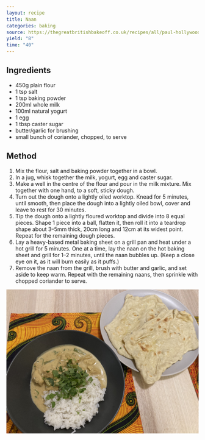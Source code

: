 ```yaml
---
layout: recipe
title: Naan
categories: baking
source: https://thegreatbritishbakeoff.co.uk/recipes/all/paul-hollywood-naan-bread-with-garlic-ghee/
yield: "8"
time: "40"
---
```

## Ingredients

* 450g plain flour  
* 1 tsp salt 
* 1 tsp baking powder  
* 200ml whole milk 
* 100ml natural yogurt 
* 1 egg 
* 1 tbsp caster sugar 
* butter/garlic for brushing
* small bunch of coriander, chopped, to serve 

## Method

1. Mix the flour, salt and baking powder together in a bowl. 
2. In a jug, whisk together the milk, yogurt, egg and caster sugar. 
3. Make a well in the centre of the flour and pour in the milk mixture. Mix together with one hand, to a soft, sticky dough.  
4. Turn out the dough onto a lightly oiled worktop. Knead for 5 minutes, until smooth, then place the dough into a lightly oiled bowl, cover and leave to rest for 30 minutes. 
5. Tip the dough onto a lightly floured worktop and divide into 8 equal pieces. Shape 1 piece into a ball, flatten it, then roll it into a teardrop shape about 3–5mm thick, 20cm long and 12cm at its widest point. Repeat for the remaining dough pieces.  
6. Lay a heavy-based metal baking sheet on a grill pan and heat under a hot grill for 5 minutes. One at a time, lay the naan on the hot baking sheet and grill for 1–2 minutes, until the naan bubbles up. (Keep a close eye on it, as it will burn easily as it puffs.)  
7. Remove the naan from the grill, brush with butter and garlic, and set aside to keep warm. Repeat with the remaining naans, then sprinkle with chopped coriander to serve.  

![](/images/img_5473.jpeg)